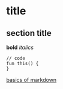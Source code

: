 # title

## section title

**bold**
*italics*

	// code
	fun this() {
	}

[basics of markdown](https://help.github.com/articles/basic-writing-and-formatting-syntax/)
